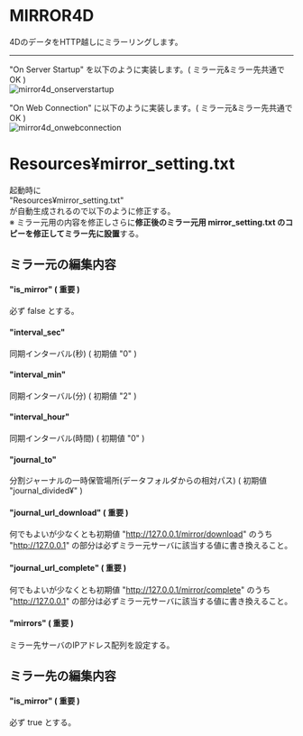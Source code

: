 # MIRROR4D
4DのデータをHTTP越しにミラーリングします。
***
"On Server Startup" を以下のように実装します。( ミラー元&ミラー先共通でOK )  
![mirror4d_onserverstartup](https://user-images.githubusercontent.com/4927926/201840456-a8a2825e-ba99-4746-af95-9976270434dc.png)

"On Web Connection" に以下のように実装します。( ミラー元&ミラー先共通でOK )  
![mirror4d_onwebconnection](https://user-images.githubusercontent.com/4927926/201840484-8fe6ab20-80cf-4c73-888e-a765dd175f3f.png)

# Resources&yen;mirror_setting.txt
起動時に  
"Resources&yen;mirror_setting.txt"  
が自動生成されるので以下のように修正する。  
※ ミラー元用の内容を修正しさらに**修正後のミラー元用 mirror_setting.txt のコピーを修正してミラー先に設置**する。

## ミラー元の編集内容
#### "is_mirror" ( 重要 )
必ず false とする。  
#### "interval_sec"
同期インターバル(秒) ( 初期値 "0" )  
#### "interval_min"
同期インターバル(分) ( 初期値 "2" )  
#### "interval_hour"
同期インターバル(時間) ( 初期値 "0" )  
#### "journal_to"
分割ジャーナルの一時保管場所(データフォルダからの相対パス) ( 初期値 "journal_divided&yen;" )  
#### "journal_url_download" ( 重要 )
何でもよいが少なくとも初期値 "http://127.0.0.1/mirror/download" のうち "http://127.0.0.1" の部分は必ずミラー元サーバに該当する値に書き換えること。  
#### "journal_url_complete" ( 重要 )
何でもよいが少なくとも初期値 "http://127.0.0.1/mirror/complete" のうち "http://127.0.0.1" の部分は必ずミラー元サーバに該当する値に書き換えること。  
#### "mirrors" ( 重要 )
ミラー先サーバのIPアドレス配列を設定する。

## ミラー先の編集内容
#### "is_mirror" ( 重要 )
必ず true とする。  
